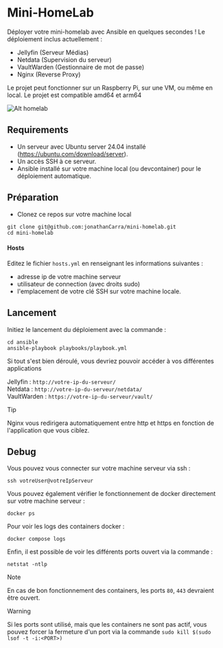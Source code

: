# Mini-HomeLab

Déployer votre mini-homelab avec Ansible en quelques secondes !
Le déploiement inclus actuellement :
- Jellyfin (Serveur Médias)
- Netdata (Supervision du serveur)
- VaultWarden (Gestionnaire de mot de passe)
- Nginx (Reverse Proxy)

Le projet peut fonctionner sur un Raspberry Pi, sur une VM, ou même en local.
Le projet est compatible amd64 et arm64

![Alt homelab](https://miro.medium.com/v2/resize:fit:1024/1*ltEkf2pvdnCa9c3VnvjIog.jpeg "homelab")

## Requirements

- Un serveur avec Ubuntu server 24.04 installé (https://ubuntu.com/download/server). 
- Un accès SSH à ce serveur.
- Ansible installé sur votre machine local (ou devcontainer) pour le déploiement automatique.

## Préparation

- Clonez ce repos sur votre machine local

```
git clone git@github.com:jonathanCarra/mini-homelab.git
cd mini-homelab
```
#### Hosts

Editez le fichier `hosts.yml` en renseignant les informations suivantes :
- adresse ip de votre machine serveur
- utilisateur de connection (avec droits sudo)
- l'emplacement de votre clé SSH sur votre machine locale.

## Lancement

Initiez le lancement du déploiement avec la commande :

```
cd ansible
ansible-playbook playbooks/playbook.yml
```

Si tout s'est bien déroulé, vous devriez pouvoir accéder à vos différentes applications

Jellyfin    : `http://votre-ip-du-serveur/` \
Netdata     : `http://votre-ip-du-serveur/netdata/` \
VaultWarden : `https://votre-ip-du-serveur/vault/`

> [!TIP]
> Nginx vous redirigera automatiquement entre http et https en fonction de l'application que vous ciblez.

## Debug

Vous pouvez vous connecter sur votre machine serveur via ssh :

```
ssh votreUser@votreIpServeur
```

Vous pouvez également vérifier le fonctionnement de docker directement sur votre machine serveur :

```
docker ps
```

Pour voir les logs des containers docker :
```
docker compose logs
```

Enfin, il est possible de voir les différents ports ouvert via la commande :
```
netstat -ntlp
```

> [!NOTE]  
> En cas de bon fonctionnement des containers, les ports `80`, `443` devraient être ouvert.

> [!WARNING]  
> Si les ports sont utilisé, mais que les containers ne sont pas actif, vous pouvez forcer la fermeture d'un port via la commande `sudo kill $(sudo lsof -t -i:<PORT>)`